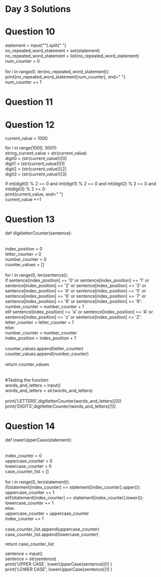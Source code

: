 # Day 3 Solutions

# Question 10
statement = input("").split(" ") <br>
no_repeated_word_statement = set(statement) <br>
no_repeated_word_statement = list(no_repeated_word_statement) <br>
num_counter = 0 <br>
<br>
for i in range(0, len(no_repeated_word_statement)): <br>
  print(no_repeated_word_statement[num_counter], end=" ") <br>
  num_counter += 1
  
# Question 11


# Question 12
current_value = 1000 <br>

for i in range(1000, 3001): <br>
  string_current_value = str(current_value) <br>
  digit0 = (str(current_value))[0] <br>
  digit1 = (str(current_value))[1] <br>
  digit2 = (str(current_value))[2] <br>
  digit3 = (str(current_value))[3] <br>

  if int(digit0) % 2 == 0 and int(digit1) % 2 == 0 and int(digit2) % 2 == 0 and int(digit3) % 2 == 0: <br>
    print(current_value, end=" ") <br>
  current_value +=1

# Question 13
def digitletterCounter(sentence): <br>
  <br>
  <br>
  index_position = 0 <br>
  letter_counter = 0 <br>
  number_counter = 0 <br>
  counter_values = [] <br>
  <br>
  for i in range(0, len(sentence)): <br>
    if sentence[index_position] == '0' or sentence[index_position] == '1' or sentence[index_position] == '2' or sentence[index_position] == '3' or sentence[index_position] == '4' or sentence[index_position] == '5' or sentence[index_position] == '6' or sentence[index_position] == '7' or sentence[index_position] == '8' or sentence[index_position] == '9': <br>
      number_counter = number_counter + 1 <br>
    elif sentence[index_position] >= 'a' or sentence[index_position] >= 'A' or sentence[index_position] <= 'z' or sentence[index_position] <= 'Z': <br>
      letter_counter = letter_counter + 1 <br>
    else: <br>
      number_counter = number_counter <br>
    index_position = index_position + 1 <br>
  <br>
  counter_values.append(letter_counter) <br>
  counter_values.append(number_counter) <br>
  <br>
  return counter_values <br>
  <br>
  <br>
#Testing the function <br>
words_and_letters = input() <br>
words_and_letters = str(words_and_letters) <br>
<br>
print('LETTERS',digitletterCounter(words_and_letters)[0]) <br>
print('DIGITS',digitletterCounter(words_and_letters)[1]) <br>

# Question 14
def lowerUpperCase(statement): <br>
<br>
<br>
  index_counter = 0 <br>
  uppercase_counter = 0 <br>
  lowercase_counter = 0 <br>
  case_counter_list = [] <br>
  <br>
  for i in range(0, len(statement)): <br>
    if(statement[index_counter] == statement[index_counter].upper()): <br>
      uppercase_counter += 1 <br>
    elif(statement[index_counter] == statement[index_counter].lower()): <br>
      lowercase_counter += 1 <br>
    else: <br>
      uppercase_counter = uppercase_counter <br>
    index_counter += 1 <br>
  <br>
  case_counter_list.append(uppercase_counter) <br>
  case_counter_list.append(lowercase_counter) <br>

  return case_counter_list <br>

sentence = input() <br>
sentence = str(sentence) <br>
print('UPPER CASE', lowerUpperCase(sentence)[0] ) <br>
print('LOWER CASE', lowerUpperCase(sentence)[1] ) 
